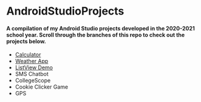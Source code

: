 # AndroidStudioProjects

#### A compilation of my Android Studio projects developed in the 2020-2021 school year. Scroll through the branches of this repo to check out the projects below.

- <a href="https://github.com/aadikatyal/AndroidStudioProjects/tree/calculator">Calculator</a>
- <a href="https://github.com/aadikatyal/AndroidStudioProjects/tree/weather">Weather App</a>
- <a href="https://github.com/aadikatyal/AndroidStudioProjects/tree/listview">ListView Demo</a>
- SMS Chatbot
- CollegeScope
- Cookie Clicker Game
- GPS
